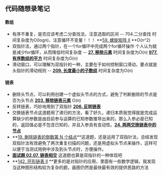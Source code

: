 ## 代码随想录笔记

#### 数组

- 有序不重复，是否应该考虑二分查找法，注意选取的区间 -- 704.二分查找 时间复杂度为O(logn)，注意循环不变量！！！ **[59. 螺旋矩阵 II](https://leetcode-cn.com/problems/spiral-matrix-ii/) **O(n^2)
- 双指针法，通过两个指针，在一个for循环中完成两个for循环操作 个人认为就是减少for循环，从而降低时间复杂度 -- **[27. 移除元素](https://leetcode-cn.com/problems/remove-element)** 时间复杂度为O(n) **[977. 有序数组的平方](https://leetcode-cn.com/problems/squares-of-a-sorted-array)** 时间复杂度为O(n)
- 滑动窗口，可以理解为双指针的一种，主要在于如何控制窗口滑动，要点就是头指针的滑动规则 -- **[209. 长度最小的子数组](https://leetcode-cn.com/problems/minimum-size-subarray-sum)**  时间复杂度为O(n)

#### 链表

- 删除头节点，可以利用创建一个虚拟头节点的方式，避免了判断删除的节点是否为头节点 **[203. 移除链表元素](https://leetcode-cn.com/problems/remove-linked-list-elements)** O(n)
- 反转链表，巧妙地用到了双指针 **[206. 反转链表](https://leetcode-cn.com/problems/reverse-linked-list)**
- 交换链表节点这道题用了递归的方法，看了好久，递归本质我觉得就是完成运算缺少的参数是由目前参与运算的已知参数推导出来的，那么入参必是已知的，返回值必是不包含已知的，并且入参具有变动性。**[24. 两两交换链表中的节点](https://leetcode-cn.com/problems/swap-nodes-in-pairs)**
- **[19. 删除链表的倒数第 N 个结点](https://leetcode-cn.com/problems/remove-nth-node-from-end-of-list)**这道题，还是运用了双指针法，总结发现双指针法有效避免了两次重复扫描的问题，还是用虚拟头节点来操作，这样可以便于当测试用例中涉及到头节点时，方便操作。
- **[面试题 02.07. 链表相交](https://leetcode-cn.com/problems/intersection-of-two-linked-lists-lcci/)** 这道题也算是双指针的一种体现吧
- **[142. 环形链表 II](https://leetcode-cn.com/problems/linked-list-cycle-ii/) **更多的是对指针的应用，里面有一些数学逻辑，我发现当这种图形结构较为复杂的题，画图仍然是最快最有效的提供思路的方法

